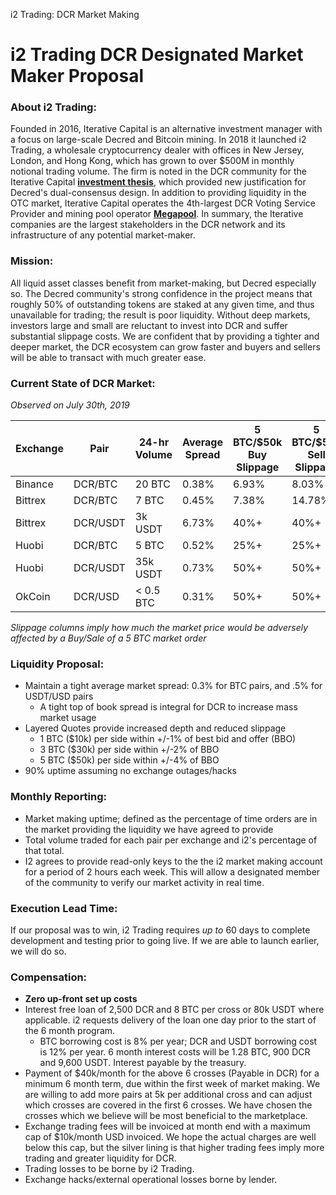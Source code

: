 i2 Trading: DCR Market Making








# i2 Trading DCR Designated Market Maker Proposal



### About i2 Trading:

Founded in 2016, Iterative Capital is an alternative investment manager with a focus on large-scale Decred and Bitcoin mining. In 2018 it launched i2 Trading, a wholesale cryptocurrency dealer with offices in New Jersey, London, and Hong Kong, which has grown to over $500M in monthly notional trading volume. The firm is noted in the DCR community for the Iterative Capital [**investment thesis**](http://iterative.capital/thesis), which provided new justification for Decred&#39;s dual-consensus design. In addition to providing liquidity in the OTC market, Iterative Capital operates the 4th-largest DCR Voting Service Provider and mining pool operator [**Megapool**](https://www.megapool.info/). In summary, the Iterative companies are the largest stakeholders in the DCR network and its infrastructure of any potential market-maker.

### Mission:

All liquid asset classes benefit from market-making, but Decred especially so. The Decred community&#39;s strong confidence in the project means that  roughly 50% of outstanding tokens are staked at any given time, and thus unavailable for trading; the result is poor liquidity.  Without deep markets, investors large and small are reluctant to invest into DCR and suffer substantial slippage costs. We are confident that by providing a tighter and deeper market, the DCR ecosystem can grow faster and buyers and sellers will be able to transact with much greater ease.

### Current State of DCR Market:

_Observed on July 30th, 2019_

| **Exchange** | **Pair** | **24-hr Volume** | **Average Spread** | **5 BTC/$50k Buy Slippage** | **5 BTC/$50k Sell Slippage** |
| --- | --- | --- | --- | --- | --- |
| Binance | DCR/BTC | 20 BTC | 0.38% | 6.93% | 8.03% |
| Bittrex | DCR/BTC | 7 BTC | 0.45% | 7.38% | 14.78% |
| Bittrex | DCR/USDT | 3k USDT | 6.73% | 40%+ | 40%+ |
| Huobi | DCR/BTC | 5 BTC | 0.52% | 25%+ | 25%+ |
| Huobi | DCR/USDT | 35k USDT | 0.73% | 50%+ | 50%+ |
| OkCoin | DCR/USD | < 0.5 BTC | 0.31% | 50%+ | 50%+ |

_Slippage columns imply how much the market price would be adversely affected by a Buy/Sale of a 5 BTC market order_

### Liquidity Proposal:

- Maintain a tight average market spread: 0.3% for BTC pairs, and .5% for USDT/USD pairs
  - A tight top of book spread is integral for DCR to increase mass market usage
- Layered Quotes provide increased depth and reduced slippage
  - 1 BTC ($10k) per side within +/-1% of best bid and offer (BBO)
  - 3 BTC ($30k) per side within +/-2% of BBO
  - 5 BTC ($50k) per side within +/-4% of BBO
- 90% uptime assuming no exchange outages/hacks

### Monthly Reporting:

- Market making uptime; defined as the percentage of time orders are in the market providing the liquidity we have agreed to provide
- Total volume traded for each pair per exchange and i2's percentage of that total.  
- I2 agrees to provide read-only keys to the the i2 market making account for a period of 2 hours each week. This will allow a designated member of the community to verify our market activity in real time.

### Execution Lead Time:

If our proposal was to win, i2 Trading requires _up to_ 60 days to complete development and testing prior to going live.  If we are able to launch earlier, we will do so.


### Compensation:

- **Zero up-front set up costs**
-  Interest free loan of 2,500 DCR and 8 BTC per cross or 80k USDT where applicable. i2 requests delivery of the loan one day prior to the start of the 6 month program.
    - BTC borrowing cost is 8% per year; DCR and USDT borrowing cost is 12% per year. 6 month interest costs will be 1.28 BTC, 900 DCR and 9,600 USDT. Interest payable by the treasury.
- Payment of $40k/month for the above 6 crosses (Payable in DCR) for a minimum 6 month term, due within the first week of market making. We are willing to add more pairs at 5k per additional cross and can adjust which crosses are covered in the first 6 crosses.  We have chosen the crosses which we believe will be most beneficial to the marketplace.
- Exchange trading fees will be invoiced at month end with a maximum cap of $10k/month USD invoiced. We hope the actual charges are well below this cap, but the silver lining is that higher trading fees imply more trading and greater liquidity for DCR.
- Trading losses to be borne by i2 Trading.
- Exchange hacks/external operational losses borne by lender.